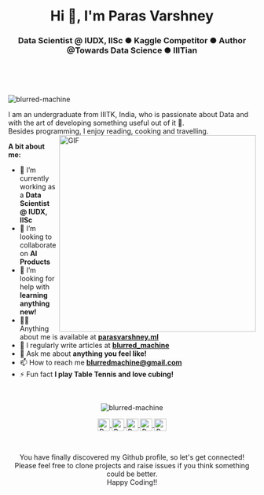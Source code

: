 <h1 align="center">Hi 👋, I'm Paras Varshney</h1>
<h3 align="center">Data Scientist @ IUDX, IISc ● Kaggle Competitor ● Author @Towards Data Science ● IIITian</h3>

<br />
<br />
<br />
<p align="left"> <img src="https://komarev.com/ghpvc/?username=blurred-machine" alt="blurred-machine" /> </p>
I am an undergraduate from IIITK, India, who is passionate about Data and with the art of developing something useful out of it 🚀.
<br/>
Besides programming, I enjoy reading, cooking and travelling.
<br>
<img align="right" alt="GIF" src="https://raw.githubusercontent.com/blurred-machine/blurred-machine/master/animation.gif" width="400px" />
  
**A bit about me:**

- 🔭 I’m currently working as a **Data Scientist @ IUDX, IISc**
- 👯 I’m looking to collaborate on **AI Products**
- 🤔 I’m looking for help with **learning anything new!**
- 👨‍💻 Anything about me is available at **[parasvarshney.ml](https://parasvarshney.ml)**
- 📝 I regularly write articles at **[blurred_machine](https://blurred-machine.medium.com)**
- 💬 Ask me about **anything you feel like!**
- 📫 How to reach me **blurredmachine@gmail.com**
- ⚡ Fun fact **I play Table Tennis and love cubing!**

<br>
<p align="center">
<img src="https://github-readme-stats.vercel.app/api?username=blurred-machine&show_icons=true" alt="blurred-machine"/>
</p>

<p align="center">
<a href="https://www.linkedin.com/in/blurred-machine">	
  <img align="center" alt="Paras Varshney | LinkdeIn" width="25px" height="25" src="https://cdn.jsdelivr.net/npm/simple-icons@v3/icons/linkedin.svg" />	
</a>	
<a href="https://medium.com/@blurred_machine">	
  <img align="center" alt="Paras Varshney | Medium" width="25px" height="25" src="https://cdn.jsdelivr.net/npm/simple-icons@v3/icons/medium.svg" />	
</a>	
<a href="https://www.kaggle.com/blurredmachine">	
  <img align="center" alt="Paras Varshney | Kaggle" width="25px" height="25" src="https://cdn.jsdelivr.net/npm/simple-icons@v3/icons/kaggle.svg" />	
</a>	
<a href="https://twitter.com/blurred_machine">	
  <img align="center" alt="Paras Varshney | Twitter" width="25px" height="25" src="https://cdn.jsdelivr.net/npm/simple-icons@v3/icons/twitter.svg" />	
</a>	
<a href="https://www.instagram.com/blurred_machine">	
  <img align="center" alt="Paras Varshney | Instagram" width="25px" height="25" src="https://cdn.jsdelivr.net/npm/simple-icons@v3/icons/instagram.svg" />	
</a>  
</p>
<br>

<p align="center">
You have finally discovered my Github profile, so let's get connected!
<br/>
Please feel free to clone projects and raise issues if you think something could be better.
<br/>
Happy Coding!!
</p>  
